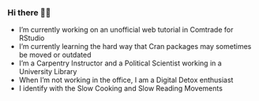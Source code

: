 ### Hi there 👋👋

- I’m currently working on an unofficial web tutorial in Comtrade for RStudio
- I’m currently learning the hard way that Cran packages may sometimes be moved or outdated
- I’m a Carpentry Instructor and a Political Scientist working in a University Library
- When I’m not working in the office, I am a Digital Detox enthusiast
- I identify with the Slow Cooking and Slow Reading Movements
